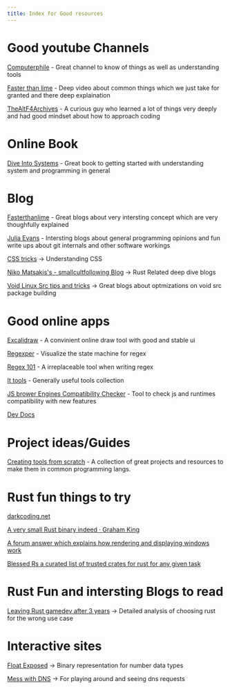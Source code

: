 ```yaml
---
title: Index for Good resources
---
```


# Good youtube Channels


[Computerphile](https://www.youtube.com/@Computerphile/featured) - Great channel to know of things as well as understanding tools


[Faster than lime](https://www.youtube.com/@fasterthanlime) - Deep video about common things which we just take for granted and there deep explaination


[TheAltF4Archives](https://www.youtube.com/@TheAltF4Archives/videos) - A curious guy who learned a lot of things very deeply and had good mindset about how to approach coding




# Online Book


[Dive Into Systems](https://diveintosystems.org/book/introduction.html) - Great book to getting started with understanding system and programming in general





# Blog


[Fasterthanlime](https://fasterthanli.me/) - Great blogs about very intersting concept which are very thoughfully explained


[Julia Evans](https://jvns.ca/) - Intersting blogs about general programming opinions and fun write ups about git internals and other software workings


[CSS tricks](https://css-tricks.com) -> Understanding CSS


[Niko Matsakis's - smallcultfollowing Blog](https://smallcultfollowing.com/babysteps/) -> Rust Related deep dive blogs

[Void Linux Src tips and tricks](https://xbps-src-tutorials.github.io/tips-and-tricks.html) -> Great blogs about optmizations on void src package building




# Good online apps


[Excalidraw](https://excalidraw.com/)      - A convinient online draw tool with good and stable ui


[Regexper](https://regexper.com/)          - Visualize the state machine for regex


[Regex 101](https://regex101.com/)         - A irreplaceable tool when writing regex


[It tools](https://it-tools.tech/)         - Generally useful tools collection


[JS brower Engines Compatibility Checker](https://test262.fyi/#) - Tool to check js and runtimes compatibility with new features


[Dev Docs](https://devdocs.io)





# Project ideas/Guides


[Creating tools from scratch](https://github.com/codecrafters-io/build-your-own-x)     - A collection of great projects and resources to make them in common programming langs.





# Rust fun things to try


[darkcoding.net](https://darkcoding.net/)


[A very small Rust binary indeed · Graham King](https://darkcoding.net/software/a-very-small-rust-binary-indeed/)


[A forum answer which explains how rendering and displaying windows work](https://users.rust-lang.org/t/i-cant-find-glutin-tutorials/93482/2)


[Blessed Rs a curated list of trusted crates for rust for any given task](https://blessed.rs/crates)





# Rust Fun and intersting Blogs to read


[Leaving Rust gamedev after 3 years](https://loglog.games/blog/leaving-rust-gamedev/) -> Detailed analysis of choosing rust for the wrong use case





# Interactive sites


[Float Exposed](https://float.exposed/0x44bf9400) -> Binary representation for number data types


[Mess with DNS](https://messwithdns.net/) -> For playing around and seeing dns requests

